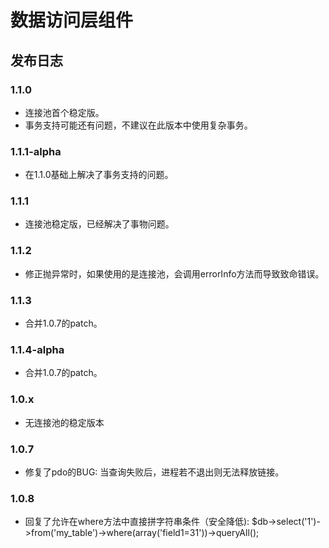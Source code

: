 数据访问层组件
============

## 发布日志

### 1.1.0
* 连接池首个稳定版。
* 事务支持可能还有问题，不建议在此版本中使用复杂事务。

### 1.1.1-alpha
* 在1.1.0基础上解决了事务支持的问题。

### 1.1.1
* 连接池稳定版，已经解决了事物问题。

### 1.1.2
* 修正抛异常时，如果使用的是连接池，会调用errorInfo方法而导致致命错误。

### 1.1.3
* 合并1.0.7的patch。

### 1.1.4-alpha
* 合并1.0.7的patch。

### 1.0.x
* 无连接池的稳定版本
### 1.0.7
* 修复了pdo的BUG: 当查询失败后，进程若不退出则无法释放链接。
### 1.0.8
* 回复了允许在where方法中直接拼字符串条件（安全降低): $db->select('1')->from('my_table')->where(array('field1=31'))->queryAll();
